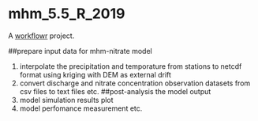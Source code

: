 # mhm_5.5_R_2019

A [workflowr][] project.

[workflowr]: https://github.com/jdblischak/workflowr

##prepare input data for mhm-nitrate model
1. interpolate the precipitation and temporature from stations to netcdf format using kriging with DEM as external drift
2. convert  discharge and nitrate concentration observation datasets from csv files to text files 
etc.
##post-analysis the model output
1. model simulation results plot
2. model perfomance measurement
etc.
